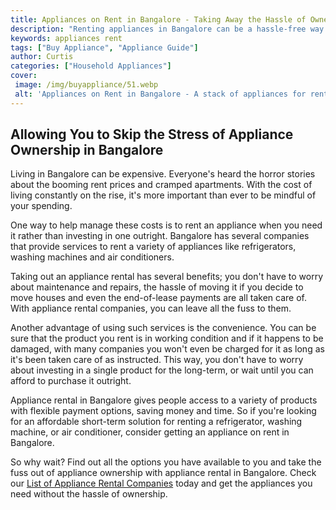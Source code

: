 ```yaml
---
title: Appliances on Rent in Bangalore - Taking Away the Hassle of Ownership
description: "Renting appliances in Bangalore can be a hassle-free way to get the appliances you need without the long-term responsibility of ownership This blog post will outline benefits cost savings and other advantages of choosing to rent appliances"
keywords: appliances rent
tags: ["Buy Appliance", "Appliance Guide"]
author: Curtis
categories: ["Household Appliances"]
cover: 
 image: /img/buyappliance/51.webp
 alt: 'Appliances on Rent in Bangalore - A stack of appliances for rent in Bangalore'
---
```

## Allowing You to Skip the Stress of Appliance Ownership in Bangalore 

Living in Bangalore can be expensive. Everyone's heard the horror stories about the booming rent prices and cramped apartments. With the cost of living constantly on the rise, it's more important than ever to be mindful of your spending. 

One way to help manage these costs is to rent an appliance when you need it rather than investing in one outright. Bangalore has several companies that provide services to rent a variety of appliances like refrigerators, washing machines and air conditioners. 

Taking out an appliance rental has several benefits; you don't have to worry about maintenance and repairs, the hassle of moving it if you decide to move houses and even the end-of-lease payments are all taken care of. With appliance rental companies, you can leave all the fuss to them.

Another advantage of using such services is the convenience. You can be sure that the product you rent is in working condition and if it happens to be damaged, with many companies you won't even be charged for it as long as it's been taken care of as instructed. This way, you don't have to worry about investing in a single product for the long-term, or wait until you can afford to purchase it outright. 
 
Appliance rental in Bangalore gives people access to a variety of products with flexible payment options, saving money and time. So if you're looking for an affordable short-term solution for renting a refrigerator, washing machine, or air conditioner, consider getting an appliance on rent in Bangalore. 
 
So why wait? Find out all the options you have available to you and take the fuss out of appliance ownership with appliance rental in Bangalore. Check our [List of Appliance Rental Companies](./pages/appliance-rental) today and get the appliances you need without the hassle of ownership.
